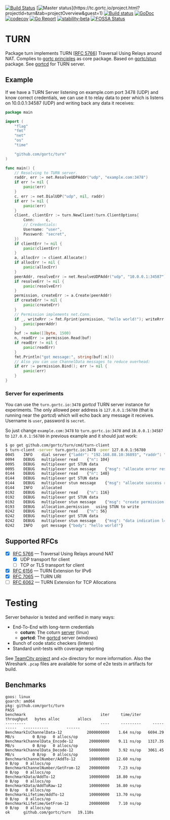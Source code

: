 [![Build Status](https://travis-ci.com/gortc/turn.svg?branch=master)](https://travis-ci.com/gortc/turn)
[![Master status](https://tc.gortc.io/app/rest/builds/buildType:(id:stun_MasterStatus)/statusIcon.svg)](https://tc.gortc.io/project.html?projectId=turn&tab=projectOverview&guest=1)
[![Build status](https://ci.appveyor.com/api/projects/status/bodd3l5hgu1agxpf/branch/master?svg=true)](https://ci.appveyor.com/project/ernado/turn-gvuk2/branch/master)
[![GoDoc](https://godoc.org/github.com/gortc/turn?status.svg)](http://godoc.org/github.com/gortc/turn)
[![codecov](https://codecov.io/gh/gortc/turn/branch/master/graph/badge.svg)](https://codecov.io/gh/gortc/turn)
[![Go Report](https://goreportcard.com/badge/github.com/gortc/turn)](http://goreportcard.com/report/gortc/turn)
[![stability-beta](https://img.shields.io/badge/stability-beta-33bbff.svg)](https://github.com/mkenney/software-guides/blob/master/STABILITY-BADGES.md#beta)
[![FOSSA Status](https://app.fossa.io/api/projects/git%2Bgithub.com%2Fgortc%2Fturn.svg?type=shield)](https://app.fossa.io/projects/git%2Bgithub.com%2Fgortc%2Fturn?ref=badge_shield)

# TURN

Package turn implements TURN [[RFC 5766](https://tools.ietf.org/html/rfc5766)] Traversal Using Relays around NAT.
Complies to [gortc principles](https://gortc.io/#principles) as core package.
Based on [gortc/stun](https://github.com/gortc/stun) package.
See [gortcd](https://github.com/gortc/gortcd) for TURN server.

## Example
If we have a TURN Server listening on example.com port 3478 (UDP) and
know correct credentials, we can use it to relay data to peer which
is listens on 10.0.0.1:34587 (UDP) and writing back any data it receives:
```go
package main

import (
	"flag"
	"fmt"
	"net"
	"os"
	"time"

	"github.com/gortc/turn"
)

func main() {
	// Resolving to TURN server.
	raddr, err := net.ResolveUDPAddr("udp", "example.com:3478")
	if err != nil {
		panic(err)
	}
	c, err := net.DialUDP("udp", nil, raddr)
	if err != nil {
		panic(err)
	}
	client, clientErr := turn.NewClient(turn.ClientOptions{
		Conn:     c,
		// Credentials:
		Username: "user",
		Password: "secret",
	})
	if clientErr != nil {
		panic(clientErr)
	}
	a, allocErr := client.Allocate()
	if allocErr != nil {
		panic(allocErr)
	}
	peerAddr, resolveErr := net.ResolveUDPAddr("udp", "10.0.0.1:34587")
	if resolveErr != nil {
		panic(resolveErr)
	}
	permission, createErr := a.Create(peerAddr)
	if createErr != nil {
		panic(createErr)
	}
	// Permission implements net.Conn.
	if _, writeRrr := fmt.Fprint(permission, "hello world!"); writeRrr != nil {
		panic(peerAddr)
	}
	buf := make([]byte, 1500)
	n, readErr := permission.Read(buf)
	if readErr != nil {
		panic(readErr)
	}
	fmt.Println("got message:", string(buf[:n]))
	// Also you can use ChannelData messages to reduce overhead:
	if err := permission.Bind(); err != nil {
		panic(err)
	}
}
```
### Server for experiments
You can use the `turn.gortc.io:3478` *gortcd* TURN server instance for experiments.
The only allowed peer address is `127.0.0.1:56780` (that is running near the *gortcd*)
which will echo back any message it receives. Username is `user`, password is `secret`.

So just change `example.com:3478` to `turn.gortc.io:3478` and `10.0.0.1:34587` to `127.0.0.1:56780`
in previous example and it should just work:
```bash
$ go get github.com/gortc/turn/cmd/turn-client
$ turn-client -server turn.gortc.io:3478 -peer 127.0.0.1:56780
0045	INFO	dial server	{"laddr": "192.168.88.10:36893", "raddr": "159.69.47.227:3478"}
0094	DEBUG	multiplexer	read	{"n": 104}
0095	DEBUG	multiplexer	got STUN data
0095	DEBUG	multiplexer	stun message	{"msg": "allocate error response l=84 attrs=5 id=PcPWfgQhiNnc7HR9"}
0144	DEBUG	multiplexer	read	{"n": 140}
0144	DEBUG	multiplexer	got STUN data
0144	DEBUG	multiplexer	stun message	{"msg": "allocate success response l=120 attrs=8 id=HNMg9zYhvO3D4wp8"}
0144	INFO	allocated
0192	DEBUG	multiplexer	read	{"n": 116}
0192	DEBUG	multiplexer	got STUN data
0192	DEBUG	multiplexer	stun message	{"msg": "create permission success response l=96 attrs=6 id=NVfoJXcKV8VaHpvK"}
0193	DEBUG	allocation.permission	using STUN to write
0242	DEBUG	multiplexer	read	{"n": 56}
0242	DEBUG	multiplexer	got STUN data
0242	DEBUG	multiplexer	stun message	{"msg": "data indication l=36 attrs=3 id=RoZvzIOY3/NG9GkT"}
0242	INFO	got message	{"body": "hello world!"}
```

## Supported RFCs

- [x] [RFC 5766](https://tools.ietf.org/html/rfc5766) — Traversal Using Relays around NAT
    - [x] UDP transport for client
    - [ ] TCP or TLS transport for client
- [x] [RFC 6156](https://tools.ietf.org/html/rfc6156) — TURN Extension for IPv6
- [x] [RFC 7065](https://tools.ietf.org/html/rfc7065) — TURN URI
- [ ] [RFC 6062](https://tools.ietf.org/html/rfc6062) — TURN Extension for TCP Allocations

# Testing
Server behavior is tested and verified in many ways:
  * End-To-End with long-term credentials
    * **coturn**: The coturn [server](https://github.com/coturn/coturn/wiki/turnserver) (linux)
    * **gortcd**: The [gortcd](https://github.com/gortc/gortcd) server (windows)
  * Bunch of code static checkers (linters)
  * Standard unit-tests with coverage reporting

See [TeamCity project](https://tc.gortc.io/project.html?projectId=turn&guest=1) and `e2e` directory
for more information. Also the Wireshark `.pcap` files are available for some of e2e tests in
artifacts for build.

## Benchmarks

```
goos: linux
goarch: amd64
pkg: github.com/gortc/turn
PASS
benchmark                                 iter     time/iter     throughput   bytes alloc        allocs
---------                                 ----     ---------     ----------   -----------        ------
BenchmarkIsChannelData-12           2000000000    1.64 ns/op   6694.29 MB/s        0 B/op   0 allocs/op
BenchmarkChannelData_Encode-12       200000000    9.11 ns/op   1317.35 MB/s        0 B/op   0 allocs/op
BenchmarkChannelData_Decode-12       500000000    3.92 ns/op   3061.45 MB/s        0 B/op   0 allocs/op
BenchmarkChannelNumber/AddTo-12      100000000   12.60 ns/op                       0 B/op   0 allocs/op
BenchmarkChannelNumber/GetFrom-12    200000000    7.23 ns/op                       0 B/op   0 allocs/op
BenchmarkData/AddTo-12               100000000   18.80 ns/op                       0 B/op   0 allocs/op
BenchmarkData/AddToRaw-12            100000000   16.80 ns/op                       0 B/op   0 allocs/op
BenchmarkLifetime/AddTo-12           100000000   13.70 ns/op                       0 B/op   0 allocs/op
BenchmarkLifetime/GetFrom-12         200000000    7.10 ns/op                       0 B/op   0 allocs/op
ok  	github.com/gortc/turn	19.110s
```
